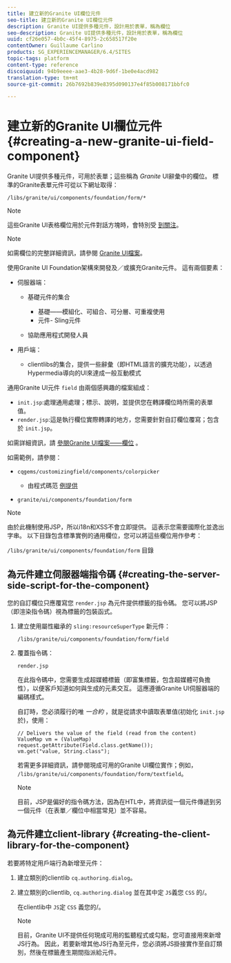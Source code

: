 ```yaml
---
title: 建立新的Granite UI欄位元件
seo-title: 建立新的Granite UI欄位元件
description: Granite UI提供多種元件，設計用於表單，稱為欄位
seo-description: Granite UI提供多種元件，設計用於表單，稱為欄位
uuid: cf26e057-4b0c-45f4-8975-2c658517f20e
contentOwner: Guillaume Carlino
products: SG_EXPERIENCEMANAGER/6.4/SITES
topic-tags: platform
content-type: reference
discoiquuid: 94b9eeee-aae3-4b28-9d6f-1be0e4acd982
translation-type: tm+mt
source-git-commit: 26b7692b839e8395d090137e4f85b008171bbfc0

---
```



# 建立新的Granite UI欄位元件{#creating-a-new-granite-ui-field-component}

Granite UI提供多種元件，可用於表單；這些稱為 *Granite* UI辭彙中的欄位。 標準的Granite表單元件可從以下網址取得：

`/libs/granite/ui/components/foundation/form/*`

>[!NOTE]
>
>這些Granite UI表格欄位用於元件對話方塊時，會特別受 [到關注](/help/sites-developing/developing-components.md)。

>[!NOTE]
>
>如需欄位的完整詳細資訊，請參閱 [Granite UI檔案](https://helpx.adobe.com/experience-manager/6-4/sites/developing/using/reference-materials/granite-ui/api/index.html)。

使用Granite UI Foundation架構來開發及／或擴充Granite元件。 這有兩個要素：

* 伺服器端：

   * 基礎元件的集合

      * 基礎——模組化、可組合、可分層、可重複使用
      * 元件- Sling元件
   * 協助應用程式開發人員


* 用戶端：

   * clientlibs的集合，提供一些辭彙（即HTML語言的擴充功能），以透過Hypermedia導向的UI來達成一般互動模式

通用Granite UI元件 `field` 由兩個感興趣的檔案組成：

* `init.jsp`:處理通用處理；標示、說明，並提供您在轉譯欄位時所需的表單值。
* `render.jsp`:這是執行欄位實際轉譯的地方，您需要針對自訂欄位覆寫；包含於 `init.jsp`。

如需詳細資訊，請 [參閱Granite UI檔案——欄位](https://helpx.adobe.com/experience-manager/6-4/sites/developing/using/reference-materials/granite-ui/api/jcr_root/libs/granite/ui/components/foundation/form/field/index.html) 。

如需範例，請參閱：

* `cqgems/customizingfield/components/colorpicker`

   * 由程式碼范 [例提供](/help/sites-developing/developing-components-samples.md#code-sample-how-to-customize-dialog-fields)

* `granite/ui/components/foundation/form`

>[!NOTE]
>
>由於此機制使用JSP，所以i18n和XSS不會立即提供。 這表示您需要國際化並逸出字串。 以下目錄包含標準實例的通用欄位，您可以將這些欄位用作參考：
>
>`/libs/granite/ui/components/foundation/form` 目錄

## 為元件建立伺服器端指令碼 {#creating-the-server-side-script-for-the-component}

您的自訂欄位只應覆寫您 `render.jsp` 為元件提供標籤的指令碼。 您可以將JSP（即渲染指令碼）視為標籤的包裝函式。

1. 建立使用屬性繼承的 `sling:resourceSuperType` 新元件：

   `/libs/granite/ui/components/foundation/form/field`

1. 覆蓋指令碼：

   `render.jsp`

   在此指令碼中，您需要生成超媒體標籤（即富集標籤，包含超媒體可負擔性），以便客戶知道如何與生成的元素交互。 這應遵循Granite UI伺服器端的編碼樣式。

   自訂時，您必須履行的唯 *一合約* ，就是從請求中讀取表單值(初始化 `init.jsp`於)，使用：

   ```
   // Delivers the value of the field (read from the content)
   ValueMap vm = (ValueMap) request.getAttribute(Field.class.getName());
   vm.get("value, String.class"); 
   ```

   若需更多詳細資訊，請參閱現成可用的Granite UI欄位實作；例如， `/libs/granite/ui/components/foundation/form/textfield`。

   >[!NOTE]
   >
   >目前，JSP是偏好的指令碼方法，因為在HTL中，將資訊從一個元件傳遞到另一個元件（在表單／欄位中相當常見）並不容易。

## 為元件建立client-library {#creating-the-client-library-for-the-component}

若要將特定用戶端行為新增至元件：

1. 建立類別的clientlib `cq.authoring.dialog`。
1. 建立類別的clientlib, `cq.authoring.dialog` 並在其中定 `JS`義您 `CSS` 的/。

   在clientlib中 `JS`定 `CSS` 義您的/。

   >[!NOTE]
   >
   >目前，Granite UI不提供任何現成可用的監聽程式或勾點，您可直接用來新增JS行為。 因此，若要新增其他JS行為至元件，您必須將JS掛接實作至自訂類別，然後在標籤產生期間指派給元件。

